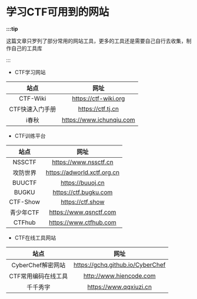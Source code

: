 # 学习CTF可用到的网站

**:::tip**

这篇文章只罗列了部分常用的网站工具，更多的工具还是需要自己自行去收集，制作自己的工具库

:::

- CTF学习网站

|      站点      |           网址           |
| :-------------: | :----------------------: |
|    CTF-Wiki    |   https://ctf-wiki.org   |
| CTF快速入门手册 |    https://ctf.tj.cn    |
|      i春秋      | https://www.ichunqiu.com |

- CTF训练平台

|   站点   |            网址            |
| :-------: | :-------------------------: |
|  NSSCTF  |    https://www.nssctf.cn    |
| 攻防世界 | https://adworld.xctf.org.cn |
|  BUUCTF  |      https://buuoj.cn      |
|   BUGKU   |    https://ctf.bugku.com    |
| CTF-Show |      https://ctf.show      |
| 青少年CTF |   https://www.qsnctf.com   |
|  CTFhub  |   https://www.ctfhub.com   |

- CTF在线工具网站

|        站点        |               网址               |
| :-----------------: | :------------------------------: |
|  CyberChef解密网站  | https://gchq.github.io/CyberChef |
| CTF常用编码在线工具 |     http://www.hiencode.com     |
|      千千秀字      |      https://www.qqxiuzi.cn      |

